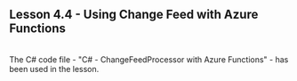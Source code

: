 ## Lesson 4.4 - Using Change Feed with Azure Functions

<br/>
The C# code file - "C# - ChangeFeedProcessor with Azure Functions" - has been used in the lesson.
    
